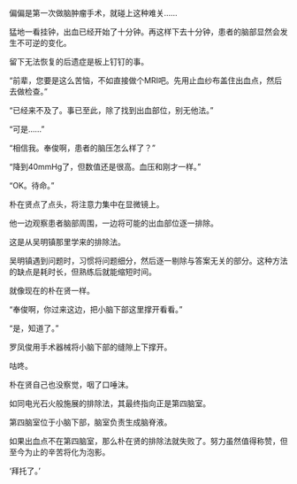 偏偏是第一次做脑肿瘤手术，就碰上这种难关……

猛地一看挂钟，出血已经开始了十分钟。再这样下去十分钟，患者的脑部显然会发生不可逆的变化。

留下无法恢复的后遗症是板上钉钉的事。

“前辈，您要是这么苦恼，不如直接做个MRI吧。先用止血纱布盖住出血点，然后去做检查。”

“已经来不及了。事已至此，除了找到出血部位，别无他法。”

“可是……”

“相信我。奉俊啊，患者的脑压怎么样了？”

“降到40mmHg了，但数值还是很高。血压和刚才一样。”

“OK。待命。”

朴在贤点了点头，将注意力集中在显微镜上。

他一边观察患者脑部周围，一边将可能的出血部位逐一排除。

这是从吴明镇那里学来的排除法。

吴明镇遇到问题时，习惯将问题细分，然后逐一剔除与答案无关的部分。这种方法的缺点是耗时长，但熟练后就能缩短时间。

就像现在的朴在贤一样。

“奉俊啊，你过来这边，把小脑下部这里撑开看看。”

“是，知道了。”

罗凤俊用手术器械将小脑下部的缝隙上下撑开。

咕咚。

朴在贤自己也没察觉，咽了口唾沫。

如同电光石火般施展的排除法，其最终指向正是第四脑室。

第四脑室位于小脑下部，脑室负责生成脑脊液。

如果出血点不在第四脑室，那么朴在贤的排除法就失败了。努力虽然值得称赞，但至今为止的辛苦将化为泡影。

‘拜托了。’